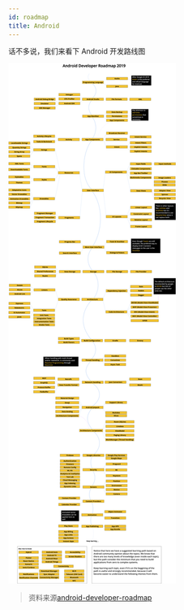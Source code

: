 ```yaml
---
id: roadmap
title: Android
---
```


话不多说，我们来看下 Android 开发路线图

![roadmap](../assets/android/android_roadmap.png)

>资料来源[android-developer-roadmap](https://github.com/mobile-roadmap/android-developer-roadmap)
